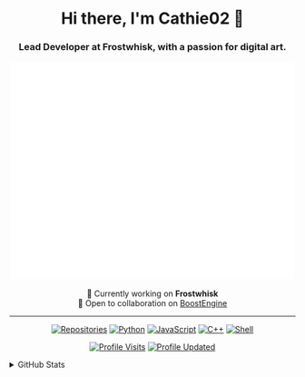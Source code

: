 <h1 align="center">Hi there, I'm Cathie02 👋</h1>
<h3 align="center">Lead Developer at Frostwhisk, with a passion for digital art.</h3>

<p align="center">
  <img width="500" alt="GitHub Metrics" src="https://raw.githubusercontent.com/Cathie02/Cathie02/main/github-metrics.svg">
</p>

<p align="center">
  🔭 Currently working on <strong>Frostwhisk</strong><br/>
  👯 Open to collaboration on <a href="https://github.com/Cathie02/BoostEngine">BoostEngine</a><br/>
</p>

---

<p align="center">
  <a href="https://github.com/cathie02?tab=repositories" target="_blank"><img alt="Repositories" src="https://img.shields.io/badge/-Repositories-000000?style=flat-square&logo=GitHub&logoColor=white"></a>
  <a href="https://github.com/cathie02?tab=repositories&language=python" target="_blank"><img alt="Python" src="https://img.shields.io/badge/-Python-3776AB?style=flat-square&logo=Python&logoColor=white"></a>
  <a href="https://github.com/cathie02?tab=repositories&language=javascript" target="_blank"><img alt="JavaScript" src="https://img.shields.io/badge/-JavaScript-F7DF1E?style=flat-square&logo=JavaScript&logoColor=black"></a>
  <a href="https://github.com/cathie02?tab=repositories&language=c%2B%2B" target="_blank"><img alt="C++" src="https://img.shields.io/badge/-C%2B%2B-00599C?style=flat-square&logo=C%2B%2B&logoColor=white"></a>
  <a href="https://github.com/cathie02?tab=repositories&language=shell" target="_blank"><img alt="Shell" src="https://img.shields.io/badge/-Shell-5391FE?style=flat-square&logo=PowerShell&logoColor=white"></a>
</p>

<p align="center">
  <a href="https://github.com/cathie02" target="_blank"><img alt="Profile Visits" src="https://badges.pufler.dev/visits/cathie02/cathie02?logo=GitHub&label=Profile%20Visits&color=success&logoColor=white&style=flat-square"/></a>
  <a href="https://github.com/cathie02/cathie02" target="_blank"><img alt="Profile Updated" src="https://img.shields.io/github/last-commit/cathie02/cathie02?label=Profile%20Updated&style=flat-square"></a>
</p>

<details>
<summary>GitHub Stats</summary>
<p align="center">
  <img alt="Contributions" src="https://github-readme-streak-stats.herokuapp.com/?user=cathie02&">
  <br>
  <img alt="GitHub Stats" src="https://github-readme-stats.vercel.app/api?username=cathie02&show_icons=true&hide=issues&icon_color=000000&hide_border=true&title_color=5391FE&text_color=555">
  <br>
  <img alt="Top Languages" src="https://github-readme-stats.vercel.app/api/top-langs/?username=cathie02&hide=html,&hide_border=true&title_color=5391FE&text_color=555">
</p>
</details>
